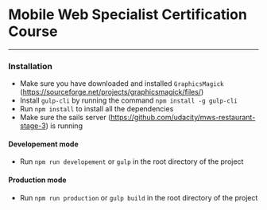 # Mobile Web Specialist Certification Course
---
### Installation 
  - Make sure you have downloaded and installed `GraphicsMagick` (https://sourceforge.net/projects/graphicsmagick/files/)
  - Install `gulp-cli` by running the command `npm install -g gulp-cli`
  - Run `npm install` to install all the dependencies
  - Make sure the sails server (https://github.com/udacity/mws-restaurant-stage-3) is running

#### Developement mode
  - Run `npm run developement` or `gulp` in the root directory of the project

#### Production mode
  - Run `npm run production` or `gulp build` in the root directory of the project